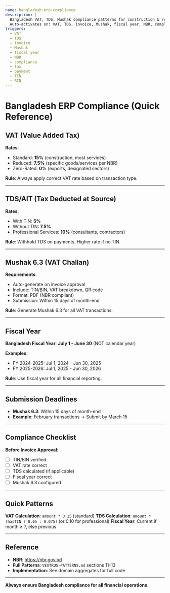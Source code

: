 ```yaml
---
name: bangladesh-erp-compliance
description: |
  Bangladesh VAT, TDS, Mushak compliance patterns for construction & real estate ERP.
  Auto-activates on: VAT, TDS, invoice, Mushak, fiscal year, NBR, compliance, tax.
triggers:
  - VAT
  - TDS
  - invoice
  - Mushak
  - fiscal year
  - NBR
  - compliance
  - tax
  - payment
  - TIN
  - BIN
---
```


# Bangladesh ERP Compliance (Quick Reference)

## VAT (Value Added Tax)

**Rates**:
- Standard: **15%** (construction, most services)
- Reduced: **7.5%** (specific goods/services per NBR)
- Zero-Rated: **0%** (exports, designated sectors)

**Rule**: Always apply correct VAT rate based on transaction type.

---

## TDS/AIT (Tax Deducted at Source)

**Rates**:
- With TIN: **5%**
- Without TIN: **7.5%**
- Professional Services: **10%** (consultants, contractors)

**Rule**: Withhold TDS on payments. Higher rate if no TIN.

---

## Mushak 6.3 (VAT Challan)

**Requirements**:
- Auto-generate on invoice approval
- Include: TIN/BIN, VAT breakdown, QR code
- Format: PDF (NBR compliant)
- Submission: Within 15 days of month-end

**Rule**: Generate Mushak 6.3 for all VAT transactions.

---

## Fiscal Year

**Bangladesh Fiscal Year**: **July 1 - June 30** (NOT calendar year)

**Examples**:
- FY 2024-2025: Jul 1, 2024 - Jun 30, 2025
- FY 2025-2026: Jul 1, 2025 - Jun 30, 2026

**Rule**: Use fiscal year for all financial reporting.

---

## Submission Deadlines

- **Mushak 6.3**: Within 15 days of month-end
- **Example**: February transactions → Submit by March 15

---

## Compliance Checklist

**Before Invoice Approval**:
- [ ] TIN/BIN verified
- [ ] VAT rate correct
- [ ] TDS calculated (if applicable)
- [ ] Fiscal year correct
- [ ] Mushak 6.3 configured

---

## Quick Patterns

**VAT Calculation**: `amount * 0.15` (standard)
**TDS Calculation**: `amount * (hasTIN ? 0.05 : 0.075)` (or 0.10 for professional)
**Fiscal Year**: Current if month ≥ 7, else previous

---

## Reference

- **NBR**: https://nbr.gov.bd
- **Full Patterns**: `VEXTRUS-PATTERNS.md` sections 11-13
- **Implementation**: See domain aggregates for full code

---

**Always ensure Bangladesh compliance for all financial operations.**
